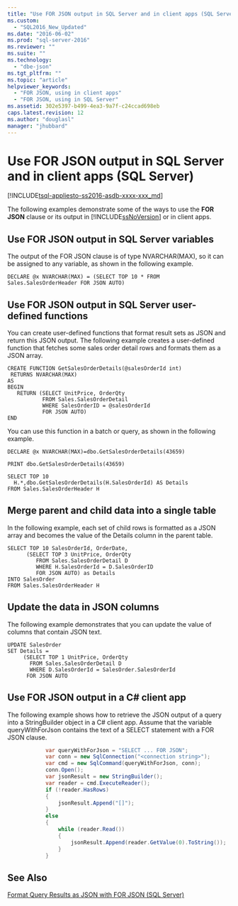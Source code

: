 ```yaml
---
title: "Use FOR JSON output in SQL Server and in client apps (SQL Server) | Microsoft Docs"
ms.custom: 
  - "SQL2016_New_Updated"
ms.date: "2016-06-02"
ms.prod: "sql-server-2016"
ms.reviewer: ""
ms.suite: ""
ms.technology: 
  - "dbe-json"
ms.tgt_pltfrm: ""
ms.topic: "article"
helpviewer_keywords: 
  - "FOR JSON, using in client apps"
  - "FOR JSON, using in SQL Server"
ms.assetid: 302e5397-b499-4ea3-9a7f-c24ccad698eb
caps.latest.revision: 12
ms.author: "douglasl"
manager: "jhubbard"
---
```

# Use FOR JSON output in SQL Server and in client apps (SQL Server)
[!INCLUDE[tsql-appliesto-ss2016-asdb-xxxx-xxx_md](../../relational-databases/data-compression/includes/tsql-appliesto-ss2016-asdb-xxxx-xxx-md.md)]

  The following examples demonstrate some of the ways to use the **FOR JSON** clause or its output in [!INCLUDE[ssNoVersion](../../advanced-analytics/r-services/includes/ssnoversion-md.md)] or in client apps.  
  
## Use FOR JSON output in SQL Server variables  
 The output of the FOR JSON clause is of type NVARCHAR(MAX), so it can be assigned to any variable, as shown in the following example.  
  
```tsql  
DECLARE @x NVARCHAR(MAX) = (SELECT TOP 10 * FROM Sales.SalesOrderHeader FOR JSON AUTO)  
```  
  
## Use FOR JSON output in SQL Server user-defined functions  
 You can create user-defined functions that format result sets as JSON and return this JSON output. The following example creates a user-defined function that fetches some sales order detail rows and formats them as a JSON array.  
  
```tsql  
CREATE FUNCTION GetSalesOrderDetails(@salesOrderId int)  
 RETURNS NVARCHAR(MAX)  
AS  
BEGIN  
   RETURN (SELECT UnitPrice, OrderQty  
           FROM Sales.SalesOrderDetail  
           WHERE SalesOrderID = @salesOrderId  
           FOR JSON AUTO)  
END
```  
  
 You can use this function in a batch or query, as shown in the following example.  
  
```tsql  
DECLARE @x NVARCHAR(MAX)=dbo.GetSalesOrderDetails(43659)

PRINT dbo.GetSalesOrderDetails(43659)

SELECT TOP 10
  H.*,dbo.GetSalesOrderDetails(H.SalesOrderId) AS Details
FROM Sales.SalesOrderHeader H
```  
  
## Merge parent and child data into a single table  
 In the following example, each set of child rows is formatted as a JSON array and becomes the value of the Details column in the parent table.  
  
```tsql  
SELECT TOP 10 SalesOrderId, OrderDate,  
      (SELECT TOP 3 UnitPrice, OrderQty  
         FROM Sales.SalesOrderDetail D  
         WHERE H.SalesOrderId = D.SalesOrderID  
         FOR JSON AUTO) as Details  
INTO SalesOrder  
FROM Sales.SalesOrderHeader H  
```  
  
## Update the data in JSON columns  
 The following example demonstrates that you can update the value of columns that contain JSON text.  
  
```tsql  
UPDATE SalesOrder  
SET Details =  
     (SELECT TOP 1 UnitPrice, OrderQty  
       FROM Sales.SalesOrderDetail D  
       WHERE D.SalesOrderId = SalesOrder.SalesOrderId  
      FOR JSON AUTO 
```  
  
## Use FOR JSON output in a C# client app  
 The following example shows how to retrieve the JSON output of a query into a StringBuilder object in a C# client app. Assume that the variable queryWithForJson contains the text of a SELECT statement with a FOR JSON clause.  
  
```c#  
            var queryWithForJson = "SELECT ... FOR JSON";
            var conn = new SqlConnection("<connection string>");
            var cmd = new SqlCommand(queryWithForJson, conn);
            conn.Open();
            var jsonResult = new StringBuilder();
            var reader = cmd.ExecuteReader();
            if (!reader.HasRows)
            {
                jsonResult.Append("[]");
            }
            else
            {
                while (reader.Read())
                {
                    jsonResult.Append(reader.GetValue(0).ToString());
                }
            }
```  
  
## See Also  
 [Format Query Results as JSON with FOR JSON &#40;SQL Server&#41;](../../relational-databases/json/format-query-results-as-json-with-for-json-sql-server.md)  
  
  